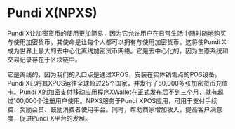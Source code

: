 # 

# Pundi X(NPXS)

Pundi X让加密货币的使用更加简易，因为它允许用户在日常生活中随时随地购买与使用加密货币。其使命是让每个人都可以拥有与使用加密货币。这将使Pundi X成为世界上最大的去中心化离线加密货币网络。它是去中心化的，因为生态系统和交易记录存在于区块链中。

它是离线的，因为我们的入口点是通过XPOS，安装在实体销售点的POS设备。Pundi X已将其XPOS运往全球超过25个国家，并发行了50,000多张加密货币充值卡。Pundi X的加密支付移动应用程序XWallet在正式发布后不到三个月，就有超过100,000个注册用户使用。NPXS服务于Pundi XPOS应用，可用于支付手续费、奖励会员、鼓励消费者使用平台。同时，帮助商家增加收入，提高客户满意度，促进Pundi X平台的发展。

